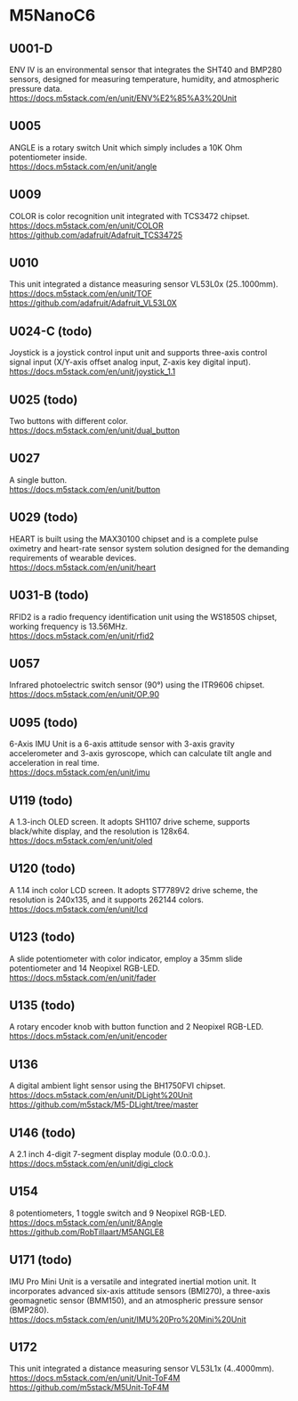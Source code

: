 <H1>M5NanoC6</H1>

## U001-D ##
ENV IV is an environmental sensor that integrates the SHT40 and BMP280 sensors, designed for measuring temperature, humidity, and atmospheric pressure data.  
https://docs.m5stack.com/en/unit/ENV%E2%85%A3%20Unit
## U005 ##
ANGLE is a rotary switch Unit which simply includes a 10K Ohm potentiometer inside.  
https://docs.m5stack.com/en/unit/angle
## U009 ##
COLOR is color recognition unit integrated with TCS3472 chipset.  
https://docs.m5stack.com/en/unit/COLOR  
https://github.com/adafruit/Adafruit_TCS34725
## U010 ##
This unit integrated a distance measuring sensor VL53L0x (25..1000mm).  
https://docs.m5stack.com/en/unit/TOF  
https://github.com/adafruit/Adafruit_VL53L0X
## U024-C (todo) ##
Joystick is a joystick control input unit and supports three-axis control signal input (X/Y-axis offset analog input, Z-axis key digital input).  
https://docs.m5stack.com/en/unit/joystick_1.1
## U025 (todo) ##
Two buttons with different color.  
https://docs.m5stack.com/en/unit/dual_button
## U027 ##
A single button.  
https://docs.m5stack.com/en/unit/button
## U029 (todo) ##
HEART is built using the MAX30100 chipset and is a complete pulse oximetry and heart-rate sensor system solution designed for the demanding requirements of wearable devices.  
https://docs.m5stack.com/en/unit/heart
## U031-B (todo) ##
RFID2 is a radio frequency identification unit using the WS1850S chipset, working frequency is 13.56MHz.  
https://docs.m5stack.com/en/unit/rfid2
## U057 ##
Infrared photoelectric switch sensor (90°) using the ITR9606 chipset.  
https://docs.m5stack.com/en/unit/OP.90
## U095 (todo) ##
6-Axis IMU Unit is a 6-axis attitude sensor with 3-axis gravity accelerometer and 3-axis gyroscope, which can calculate tilt angle and acceleration in real time.  
https://docs.m5stack.com/en/unit/imu
## U119 (todo) ##
A 1.3-inch OLED screen. It adopts SH1107 drive scheme, supports black/white display, and the resolution is 128x64.  
https://docs.m5stack.com/en/unit/oled
## U120 (todo) ##
A 1.14 inch color LCD screen. It adopts ST7789V2 drive scheme, the resolution is 240x135, and it supports 262144 colors.  
https://docs.m5stack.com/en/unit/lcd
## U123 (todo) ##
A slide potentiometer with color indicator, employ a 35mm slide potentiometer and 14 Neopixel RGB-LED.   
https://docs.m5stack.com/en/unit/fader
## U135 (todo) ##
A rotary encoder knob with button function and 2 Neopixel RGB-LED.  
https://docs.m5stack.com/en/unit/encoder
## U136 ##
A digital ambient light sensor using the BH1750FVI chipset.  
https://docs.m5stack.com/en/unit/DLight%20Unit  
https://github.com/m5stack/M5-DLight/tree/master
## U146 (todo) ##
A 2.1 inch 4-digit 7-segment display module (0.0.:0.0.).  
https://docs.m5stack.com/en/unit/digi_clock
## U154 ##
8 potentiometers, 1 toggle switch and 9 Neopixel RGB-LED.  
https://docs.m5stack.com/en/unit/8Angle  
https://github.com/RobTillaart/M5ANGLE8
## U171 (todo) ##
IMU Pro Mini Unit is a versatile and integrated inertial motion unit. It incorporates advanced six-axis attitude sensors (BMI270), a three-axis geomagnetic sensor (BMM150), and an atmospheric pressure sensor (BMP280).  
https://docs.m5stack.com/en/unit/IMU%20Pro%20Mini%20Unit
## U172 ##
This unit integrated a distance measuring sensor VL53L1x (4..4000mm).  
https://docs.m5stack.com/en/unit/Unit-ToF4M  
https://github.com/m5stack/M5Unit-ToF4M
